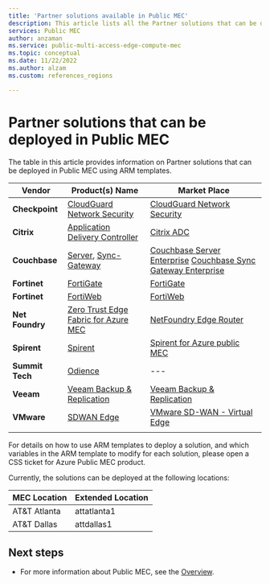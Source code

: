 ```yaml
---
title: 'Partner solutions available in Public MEC'
description: This article lists all the Partner solutions that can be deployed in Public MEC.
services: Public MEC
author: anzaman
ms.service: public-multi-access-edge-compute-mec
ms.topic: conceptual
ms.date: 11/22/2022
ms.author: alzam
ms.custom: references_regions

---
```

# Partner solutions that can be deployed in Public MEC

The table in this article provides information on Partner solutions that can be deployed in Public MEC using ARM templates. 


>
>


| **Vendor** | **Product(s) Name** | **Market Place** |
| --- | --- | --- |
| **Checkpoint** | [CloudGuard Network Security](https://www.checkpoint.com/cloudguard/cloud-network-security/) | [CloudGuard Network Security](https://azuremarketplace.microsoft.com/en-us/marketplace/apps/checkpoint.vsec?tab=Overview) |
| **Citrix** | [Application Delivery Controller](https://www.citrix.com/products/citrix-adc/) | [Citrix ADC](https://azuremarketplace.microsoft.com/en-us/marketplace/apps/citrix.netscalervpx-130?tab=Overview) |
| **Couchbase** | [Server](https://www.couchbase.com/products/server), [Sync-Gateway](https://www.couchbase.com/products/sync-gateway) | [Couchbase Server Enterprise](https://azuremarketplace.microsoft.com/en/marketplace/apps/couchbase.couchbase-enterprise?tab=Overview) [Couchbase Sync Gateway Enterprise](https://azuremarketplace.microsoft.com/en/marketplace/apps/couchbase.couchbase-sync-gateway-enterprise?tab=Overview) |
| **Fortinet** | [FortiGate](https://www.fortinet.com/products/private-cloud-security/fortigate-virtual-appliances) |[FortiGate](https://azuremarketplace.microsoft.com/en-us/marketplace/apps/fortinet.fortinet-fortigate?tab=Overview) |
| **Fortinet** | [FortiWeb](https://www.fortinet.com/products/web-application-firewall/fortiweb?tab=saas) | [FortiWeb](https://azuremarketplace.microsoft.com/en-us/marketplace/apps/fortinet.fortinet_waas?tab=Overview) |
| **Net Foundry** | [Zero Trust Edge Fabric for Azure MEC](https://netfoundry.io/zero-trust-edge-fabric-azure-public-mec/) | [NetFoundry Edge Router](https://azuremarketplace.microsoft.com/en-us/marketplace/apps/netfoundryinc.ziti-edge-router?tab=Overview) |
| **Spirent** | [Spirent](https://www.spirent.com/solutions/edge-computing-validating-services) | [Spirent for Azure public MEC](https://azuremarketplace.microsoft.com/en-us/marketplace/apps/spirentcommunications1641943316121.umetrix-mec?tab=Overview) |
| **Summit Tech** | [Odience](https://odience.com/interactions) | --- |
| **Veeam** | [Veeam Backup & Replication](https://www.veeam.com/kb4375)| [Veeam Backup & Replication](https://azuremarketplace.microsoft.com/en-us/marketplace/apps/veeam.veeam-backup-replication?tab=Overview) |
| **VMware** | [SDWAN Edge](https://sase.vmware.com/products/component-network-edge)| [VMware SD-WAN - Virtual Edge](https://azuremarketplace.microsoft.com/en-us/marketplace/apps/vmware-inc.sol-42222-bbj?tab=Overview) |
|  |  |  |

For details on how to use ARM templates to deploy a solution, and which variables in the ARM template to modify for each solution, please open a CSS ticket for Azure Public MEC product.

Currently, the solutions can be deployed at the following locations:

| **MEC Location** | **Extended Location** |
| --- | --- |
| AT&T Atlanta | attatlanta1 |
| AT&T Dallas | attdallas1 |


## Next steps
* For more information about Public MEC, see the [Overview](Overview.md).

